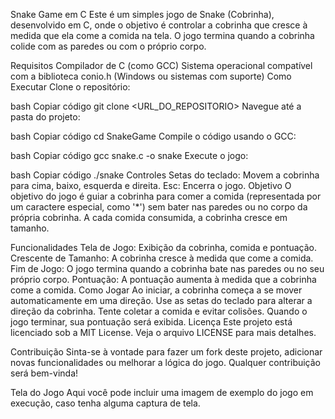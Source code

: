 Snake Game em C
Este é um simples jogo de Snake (Cobrinha), desenvolvido em C, onde o objetivo é controlar a cobrinha que cresce à medida que ela come a comida na tela. O jogo termina quando a cobrinha colide com as paredes ou com o próprio corpo.

Requisitos
Compilador de C (como GCC)
Sistema operacional compatível com a biblioteca conio.h (Windows ou sistemas com suporte)
Como Executar
Clone o repositório:

bash
Copiar código
git clone <URL_DO_REPOSITORIO>
Navegue até a pasta do projeto:

bash
Copiar código
cd SnakeGame
Compile o código usando o GCC:

bash
Copiar código
gcc snake.c -o snake
Execute o jogo:

bash
Copiar código
./snake
Controles
Setas do teclado: Movem a cobrinha para cima, baixo, esquerda e direita.
Esc: Encerra o jogo.
Objetivo
O objetivo do jogo é guiar a cobrinha para comer a comida (representada por um caractere especial, como '*') sem bater nas paredes ou no corpo da própria cobrinha. A cada comida consumida, a cobrinha cresce em tamanho.

Funcionalidades
Tela de Jogo: Exibição da cobrinha, comida e pontuação.
Crescente de Tamanho: A cobrinha cresce à medida que come a comida.
Fim de Jogo: O jogo termina quando a cobrinha bate nas paredes ou no seu próprio corpo.
Pontuação: A pontuação aumenta à medida que a cobrinha come a comida.
Como Jogar
Ao iniciar, a cobrinha começa a se mover automaticamente em uma direção.
Use as setas do teclado para alterar a direção da cobrinha.
Tente coletar a comida e evitar colisões.
Quando o jogo terminar, sua pontuação será exibida.
Licença
Este projeto está licenciado sob a MIT License. Veja o arquivo LICENSE para mais detalhes.

Contribuição
Sinta-se à vontade para fazer um fork deste projeto, adicionar novas funcionalidades ou melhorar a lógica do jogo. Qualquer contribuição será bem-vinda!

Tela do Jogo
Aqui você pode incluir uma imagem de exemplo do jogo em execução, caso tenha alguma captura de tela.

